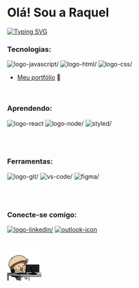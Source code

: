 # Olá! Sou a Raquel

<a href="https://git.io/typing-svg"><img src="https://readme-typing-svg.herokuapp.com?font=Roboto&weight=350&size=18&pause=1000&color=800080&background=11111100&right=true&vCenter=true&width=1000&lines=Desenvolvedora+Web+Front-End" alt="Typing SVG"/></a>

<h3> Tecnologias: </h3>  
<p>
<img src="https://camo.githubusercontent.com/6e8ce928be6e5866e27140eb0bb25479b52137d75ee0196e7b67c91038a9abc3/68747470733a2f2f696d672e736869656c64732e696f2f62616467652f2d4a6176615363726970742d3035313232413f7374796c653d666c6174266c6f676f3d6a617661736372697074" alt=logo-javascript/>
<img src="https://camo.githubusercontent.com/c8d13e1c596a6726b1da8475a9299fac133f95ef009083b48be01f975a44987e/68747470733a2f2f696d672e736869656c64732e696f2f62616467652f2d48544d4c2d3035313232413f7374796c653d666c6174266c6f676f3d48544d4c35" alt=logo-html/>
<img src="https://camo.githubusercontent.com/d738d76484d50c8345c2d01e39364b707285bc7936140858e7909dfe6424efb2/68747470733a2f2f696d672e736869656c64732e696f2f62616467652f2d4353532d3035313232413f7374796c653d666c6174266c6f676f3d43535333266c6f676f436f6c6f723d313537324236" alt=logo-css/>
 
-   [Meu portfólio](https://raquelferreira1.github.io/Portfolio/) 📌
<br>
<h3> Aprendendo: </h3>

<p>
<img width=65px src="https://camo.githubusercontent.com/268ac512e333b69600eb9773a8f80b7a251f4d6149642a50a551d4798183d621/68747470733a2f2f696d672e736869656c64732e696f2f62616467652f52656163742d3230323332413f7374796c653d666f722d7468652d6261646765266c6f676f3d7265616374266c6f676f436f6c6f723d363144414642" alt=logo-react>
 
<img width=70px src= "https://camo.githubusercontent.com/dfc69d704694f22168bea3d84584663777fa5301dcad5bbcb5459b336da8d554/68747470733a2f2f696d672e736869656c64732e696f2f62616467652f4e6f64652e6a732d3433383533443f7374796c653d666f722d7468652d6261646765266c6f676f3d6e6f64652e6a73266c6f676f436f6c6f723d7768697465" alt=logo-node/> 
 
<img width=130px src="https://img.shields.io/badge/styled--components-DB7093?style=for-the-badge&logo=styled-components&logoColor=white" alt=styled/>

<br><br>
<h3> Ferramentas: </h3> 
<p> <img src="https://camo.githubusercontent.com/2fc774b6f44efd9ac27316c539e0e94f8e524f872dc5b1c3ef60266a598331bc/68747470733a2f2f696d672e736869656c64732e696f2f62616467652f2d4769742d3035313232413f7374796c653d666c6174266c6f676f3d676974" alt=logo-git/>
<img src="https://camo.githubusercontent.com/639d2f4c43a01e8f0382589b9e2dae1d20161b6ec0bc9a40dcd99917f1b2286d/68747470733a2f2f696d672e736869656c64732e696f2f62616467652f2d5653436f64652d3030374143433f7374796c653d666c61742d737175617265266c6f676f3d76697375616c2d73747564696f2d636f6465266c6f676f436f6c6f723d7768697465" alt=vs-code/>
<img width=60px src="https://img.shields.io/badge/Figma-F24E1E?style=for-the-badge&logo=figma&logoColor=white" alt=figma/> 

</p>

<br><br>

<h3> Conecte-se comigo: </h3>
 
<a href="https://www.linkedin.com/in/raquel-ferreiraa/"><img width=33px  src="https://camo.githubusercontent.com/46f5e503ff9e81b1328c371920f5a84520449952949270af3b55a7acebd2d0ee/68747470733a2f2f696d672e69636f6e73382e636f6d2f646f6f646c652f34302f3030303030302f6c696e6b6564696e2d2d76322e706e67" alt=logo-linkedin/></a>
<a href="mailto:raquel.riosferreira@gmail.com"><img width="30px" src="https://cdn.jsdelivr.net/npm/simple-icons@7.20.0/icons/microsoftoutlook.svg" alt="outlook-icon"/></a>

<br>
<img width=80px src="https://github.com/raquelferreira1/gif/blob/master/cog2.gif?raw=true" alt=gif-cog> 
